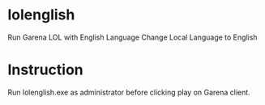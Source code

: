 # lolenglish
Run Garena LOL with English Language
Change Local Language to English

# Instruction
Run lolenglish.exe as administrator before clicking play on Garena client.
